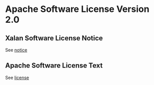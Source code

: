 # Apache Software License Version 2.0

## Xalan Software License Notice

See [notice](NOTICE.txt)

## Apache Software License Text

See [license](LICENSE.txt)
